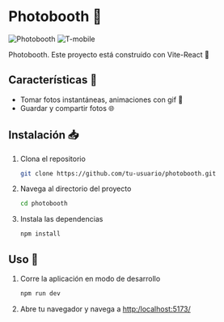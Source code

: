 # Photobooth 📸

![Photobooth](https://img.shields.io/badge/-Photobooth-brightgreen?style=for-the-badge)
![T-mobile](https://img.shields.io/badge/-T--mobile-magenta?style=for-the-badge)


Photobooth. Este proyecto está construido con Vite-React 💫

## Características 🚀

- Tomar fotos instantáneas, animaciones con gif 📸
- Guardar y compartir fotos 🌐

## Instalación 📥

1. Clona el repositorio

    ```bash
    git clone https://github.com/tu-usuario/photobooth.git
    ```

2. Navega al directorio del proyecto

    ```bash
    cd photobooth
    ```

3. Instala las dependencias

    ```bash
    npm install
    ```

## Uso 🚀

1. Corre la aplicación en modo de desarrollo

    ```bash
    npm run dev
    ```

2. Abre tu navegador y navega a [http:/localhost:5173/](localhost:5173)




